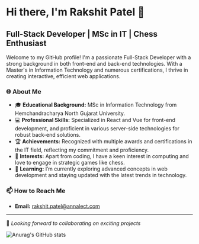 # Hi there, I'm Rakshit Patel 👋

## Full-Stack Developer | MSc in IT | Chess Enthusiast

Welcome to my GitHub profile! I'm a passionate Full-Stack Developer with a strong background in both front-end and back-end technologies. With a Master's in Information Technology and numerous certifications, I thrive in creating interactive, efficient web applications.

### 🌐 About Me

- 🎓 **Educational Background:** MSc in Information Technology from Hemchandracharya North Gujarat University.
- 💻 **Professional Skills:** Specialized in React and Vue for front-end development, and proficient in various server-side technologies for robust back-end solutions.
- 🏆 **Achievements:** Recognized with multiple awards and certifications in the IT field, reflecting my commitment and proficiency.
- 🤖 **Interests:** Apart from coding, I have a keen interest in computing and love to engage in strategic games like chess.
- 🌱 **Learning:** I’m currently exploring advanced concepts in web development and staying updated with the latest trends in technology.

### 📫 How to Reach Me

- **Email:** rakshit.patel@annalect.com

---

🚀 *Looking forward to collaborating on exciting projects*

![Anurag's GitHub stats](https://github-readme-stats.vercel.app/api?username=rakshitbharat&show_icons=true&bg_color=00000000)
